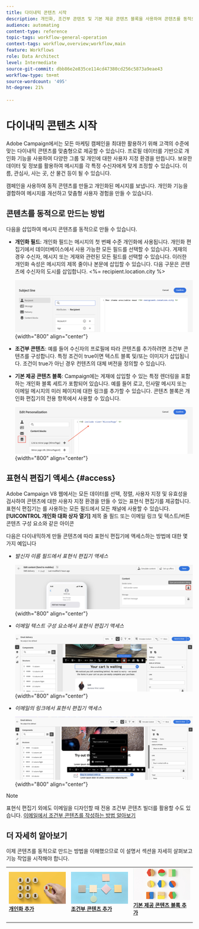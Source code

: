 ```yaml
---
title: 다이내믹 콘텐츠 시작
description: 개인화, 조건부 콘텐츠 및 기본 제공 콘텐츠 블록을 사용하여 콘텐츠를 동적으로 만드는 방법을 알아봅니다.
audience: automating
content-type: reference
topic-tags: workflow-general-operation
context-tags: workflow,overview;workflow,main
feature: Workflows
role: Data Architect
level: Intermediate
source-git-commit: dbb86e2e835ce114cd47380cd256c5873a9eae43
workflow-type: tm+mt
source-wordcount: '495'
ht-degree: 21%

---
```



# 다이내믹 콘텐츠 시작

Adobe Campaign에서는 모든 마케팅 캠페인을 최대한 활용하기 위해 고객의 수준에 맞는 다이내믹 콘텐츠를 맞춤형으로 제공할 수 있습니다. 프로필 데이터를 기반으로 개인화 기능을 사용하여 다양한 그룹 및 개인에 대한 사용자 지정 환경을 만듭니다. 보유한 데이터 및 정보를 활용하여 메시지를 각 특정 수신자에게 맞게 조정할 수 있습니다. 이름, 관심사, 사는 곳, 산 물건 등이 될 수 있습니다.

캠페인을 사용하여 동적 콘텐츠를 만들고 개인화된 메시지를 보냅니다. 개인화 기능을 결합하여 메시지를 개선하고 맞춤형 사용자 경험을 만들 수 있습니다.

## 콘텐츠를 동적으로 만드는 방법

다음을 삽입하여 메시지 콘텐츠를 동적으로 만들 수 있습니다.

* **개인화 필드**: 개인화 필드는 메시지의 첫 번째 수준 개인화에 사용됩니다. 개인화 편집기에서 데이터베이스에서 사용 가능한 모든 필드를 선택할 수 있습니다. 게재의 경우 수신자, 메시지 또는 게재와 관련된 모든 필드를 선택할 수 있습니다. 이러한 개인화 속성은 메시지의 제목 줄이나 본문에 삽입할 수 있습니다. 다음 구문은 콘텐츠에 수신자의 도시를 삽입합니다. &lt;%= recipient.location.city %>

  ![](assets/perso-subject-line.png){width="800" align="center"}

* **조건부 콘텐츠**: 예를 들어 수신자의 프로필에 따라 콘텐츠를 추가하려면 조건부 콘텐츠를 구성합니다. 특정 조건이 true이면 텍스트 블록 및/또는 이미지가 삽입됩니다. 조건이 true가 아닌 경우 컨텐츠의 대체 버전을 정의할 수 있습니다.

* **기본 제공 콘텐츠 블록**: Campaign에는 게재에 삽입할 수 있는 특정 렌더링을 포함하는 개인화 블록 세트가 포함되어 있습니다. 예를 들어 로고, 인사말 메시지 또는 이메일 메시지의 미러 페이지에 대한 링크를 추가할 수 있습니다. 콘텐츠 블록은 개인화 편집기의 전용 항목에서 사용할 수 있습니다.

  ![](assets/perso-content-blocks.png){width="800" align="center"}

## 표현식 편집기 액세스 {#access}

Adobe Campaign V8 웹에서는 모든 데이터를 선택, 정렬, 사용자 지정 및 유효성을 검사하여 콘텐츠에 대한 사용자 지정 환경을 만들 수 있는 표현식 편집기를 제공합니다. 표현식 편집기는 를 사용하는 모든 필드에서 모든 채널에 사용할 수 있습니다. **[!UICONTROL 개인화 대화 상자 열기]** 제목 줄 필드 또는 이메일 링크 및 텍스트/버튼 콘텐츠 구성 요소와 같은 아이콘

다음은 다이내믹하게 만들 콘텐츠에 따라 표현식 편집기에 액세스하는 방법에 대한 몇 가지 예입니다

* *발신자 이름 필드에서 표현식 편집기 액세스*

  ![](assets/expression-editor-access.png){width="800" align="center"}

* *이메일 텍스트 구성 요소에서 표현식 편집기 액세스*

  ![](assets/expression-editor-access-email.png){width="800" align="center"}

* *이메일의 링크에서 표현식 편집기 액세스*

  ![](assets/perso-link-insert-icon.png){width="800" align="center"}

>[!NOTE]
>
>표현식 편집기 외에도 이메일을 디자인할 때 전용 조건부 콘텐츠 빌더를 활용할 수도 있습니다. [이메일에서 조건부 콘텐츠를 작성하는 방법 알아보기](conditions.md)

## 더 자세히 알아보기

이제 콘텐츠를 동적으로 만드는 방법을 이해했으므로 이 설명서 섹션을 자세히 살펴보고 기능 작업을 시작해야 합니다.

<table style="table-layout:fixed"><tr style="border: 0;">
<td>
<a href="personalize.md">
<img alt="콘텐츠 개인화" src="assets/do-not-localize/dynamic-personalization.jpg">
</a>
<div>
<a href="personalize.md"><strong>개인화 추가</strong></a>
</div>
<p>
</td>
<td>
<a href="conditions.md">
<img alt="리드" src="assets/do-not-localize/dynamic-conditional.jpg">
</a>
<div><a href="conditions.md"><strong>조건부 콘텐츠 추가</strong>
</div>
<p>
</td>
<td>
<a href="content-blocks.md">
<img alt="저빈도" src="assets/do-not-localize/dynamic-content-blocks.jpg">
</a>
<div>
<a href="content-blocks.md"><strong>기본 제공 콘텐츠 블록 추가</strong></a>
</div>
<p></td>
</tr></table>
